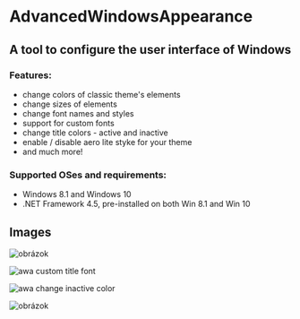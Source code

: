 # AdvancedWindowsAppearance

## A tool to configure the user interface of Windows

### Features:
- change colors of classic theme's elements
- change sizes of elements
- change font names and styles
- support for custom fonts
- change title colors - active and inactive
- enable / disable aero lite styke for your theme
- and much more!


### Supported OSes and requirements:
- Windows 8.1 and Windows 10
- .NET Framework 4.5, pre-installed on both Win 8.1 and Win 10

## Images

![obrázok](https://user-images.githubusercontent.com/74670743/147246525-3faf5ad9-c6ec-4e75-a938-c44bcad47c97.png)

![awa custom title font](https://user-images.githubusercontent.com/74670743/147246785-d750b1df-75e0-487c-8713-b7a6abc5aaf4.png)

![awa change inactive color](https://user-images.githubusercontent.com/74670743/147247033-cdbf96c9-367f-4532-a8ec-423903a62fed.png)

![obrázok](https://user-images.githubusercontent.com/74670743/147247488-e3e83c9a-8564-4a32-909b-622381b7da9e.png)
